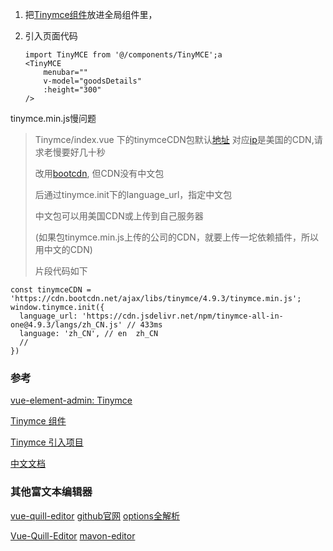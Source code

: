 1. 把[Tinymce组件](https://github.com/PanJiaChen/vue-element-admin/blob/master/src/components/Tinymce)放进全局组件里，

2. 引入页面代码

   ```
   import TinyMCE from '@/components/TinyMCE';a
   <TinyMCE
       menubar=""
       v-model="goodsDetails"
       :height="300"
   />
   ```

   

tinymce.min.js慢问题

   > Tinymce/index.vue 下的tinymceCDN包默认[地址](https://cdn.jsdelivr.net/npm/tinymce-all-in-one@4.9.3/tinymce.min.js) 对应[ip](151.101.109.229)是美国的CDN,请求老慢要好几十秒
   >
   > 改用[bootcdn](https://cdn.bootcdn.net/ajax/libs/tinymce/4.9.3/tinymce.min.js), 但CDN没有中文包
   >
   > 后通过tinymce.init下的language_url，指定中文包
   >
   > 中文包可以用美国CDN或上传到自己服务器 
   >
   > (如果包tinymce.min.js上传的公司的CDN，就要上传一坨依赖插件，所以用中文的CDN)
   >
   > 片段代码如下

   ```
   const tinymceCDN = 'https://cdn.bootcdn.net/ajax/libs/tinymce/4.9.3/tinymce.min.js';
   window.tinymce.init({
     language_url: 'https://cdn.jsdelivr.net/npm/tinymce-all-in-one@4.9.3/langs/zh_CN.js' // 433ms
     language: 'zh_CN', // en  zh_CN
     // 
   })
   ```

 







  

### 参考

﻿[vue-element-admin: Tinymce](https://panjiachen.github.io/vue-element-admin-site/feature/component/rich-editor.html#tinymce)

[Tinymce 组件](https://github.com/PanJiaChen/vue-element-admin/blob/master/src/views/components-demo/tinymce.vue)

[Tinymce 引入项目](https://www.jianshu.com/p/ad02e71a4fae)

[中文文档](http://tinymce.ax-z.cn/)



### 其他富文本编辑器
[vue-quill-editor](https://www.cnblogs.com/zly430/p/10895307.html)
[github官网](https://github.com/surmon-china/vue-quill-editor)
[options全解析](https://blog.csdn.net/div_ma/article/details/79536634)


[Vue-Quill-Editor](https://www.cnblogs.com/wjlbk/p/12884661.html)
[mavon-editor](https://www.cnblogs.com/hermit-gyqy/p/12101324.html)
